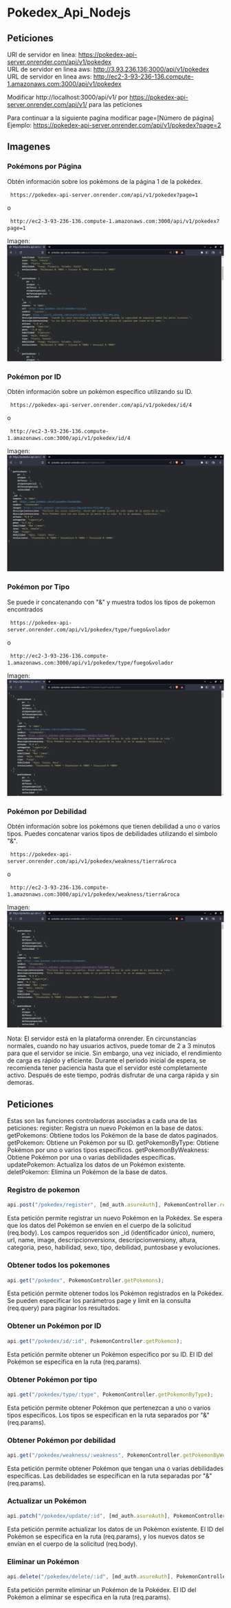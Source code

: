 # Pokedex_Api_Nodejs

## Peticiones 
URl de servidor en linea: https://pokedex-api-server.onrender.com/api/v1/pokedex <br>
URL de servidor en linea aws: http://3.93.236.136:3000/api/v1/pokedex <br>
URL de servidor en linea aws: http://ec2-3-93-236-136.compute-1.amazonaws.com:3000/api/v1/pokedex <br>

Modificar http://localhost:3000/api/v1/ por https://pokedex-api-server.onrender.com/api/v1/ para las peticiones

Para continuar a la siguiente pagina modificar page=[Número de página] <br>
Ejemplo: https://pokedex-api-server.onrender.com/api/v1/pokedex?page=2 

## Imagenes

### Pokémons por Página
Obtén información sobre los pokémons de la página 1 de la pokédex.
``` url
 https://pokedex-api-server.onrender.com/api/v1/pokedex?page=1
```
o
```url
 http://ec2-3-93-236-136.compute-1.amazonaws.com:3000/api/v1/pokedex?page=1
```
Imagen: 
![Api-Pokemon](https://github.com/RETBOT/Pokedex_Api_Nodejs/blob/main/Imgs/Pokemon%20Api.png)

### Pokémon por ID
Obtén información sobre un pokémon específico utilizando su ID.
``` url
 https://pokedex-api-server.onrender.com/api/v1/pokedex/id/4
```
o
```url
 http://ec2-3-93-236-136.compute-1.amazonaws.com:3000/api/v1/pokedex/id/4
```
Imagen: 
![Api-id-Pokemon](https://github.com/RETBOT/Pokedex_Api_Nodejs/blob/main/Imgs/Pokemon%20Api%20pokemon.png)

### Pokémon por Tipo
Se puede ir concatenando con "&" y muestra todos los tipos de pokemon encontrados 
``` url
 https://pokedex-api-server.onrender.com/api/v1/pokedex/type/fuego&volador
```
o
```url
 http://ec2-3-93-236-136.compute-1.amazonaws.com:3000/api/v1/pokedex/type/fuego&volador
```
Imagen: 
![Api-tipo-Pokemon](https://github.com/RETBOT/Pokedex_Api_Nodejs/blob/main/Imgs/Pokemon%20Api%20tipo.png)

### Pokémon por Debilidad
Obtén información sobre los pokémons que tienen debilidad a uno o varios tipos. Puedes concatenar varios tipos de debilidades utilizando el símbolo "&".
``` url
 https://pokedex-api-server.onrender.com/api/v1/pokedex/weakness/tierra&roca
 ```
 o
```url
 http://ec2-3-93-236-136.compute-1.amazonaws.com:3000/api/v1/pokedex/weakness/tierra&roca
```
Imagen: 
![Api-tipo-Pokemon](https://github.com/RETBOT/Pokedex_Api_Nodejs/blob/main/Imgs/Pokemon%20Api%20weakness.png)

Nota: El servidor está en la plataforma onrender. En circunstancias normales, cuando no hay usuarios activos, puede tomar de 2 a 3 minutos para que el servidor se inicie. Sin embargo, una vez iniciado, el rendimiento de carga es rápido y eficiente. Durante el periodo inicial de espera, se recomienda tener paciencia hasta que el servidor esté completamente activo. Después de este tiempo, podrás disfrutar de una carga rápida y sin demoras.


## Peticiones
Estas son las funciones controladoras asociadas a cada una de las peticiones:
register: Registra un nuevo Pokémon en la base de datos.
getPokemons: Obtiene todos los Pokémon de la base de datos paginados.
getPokemon: Obtiene un Pokémon por su ID.
getPokemonByType: Obtiene Pokémon por uno o varios tipos específicos.
getPokemonByWeakness: Obtiene Pokémon por una o varias debilidades específicas.
updatePokemon: Actualiza los datos de un Pokémon existente.
deletPokemon: Elimina un Pokémon de la base de datos.

### Registro de pokemon
``` javascript
api.post("/pokedex/register", [md_auth.asureAuth], PokemonController.register);
```
Esta petición permite registrar un nuevo Pokémon en la Pokédex. Se espera que los datos del Pokémon se envíen en el cuerpo de la solicitud (req.body). Los campos requeridos son _id (identificador único), numero, url, name, image, descripcionversionx, descripcionversiony, altura, categoria, peso, habilidad, sexo, tipo, debilidad, puntosbase y evoluciones.

### Obtener todos los pokemones
``` javascript
api.get("/pokedex", PokemonController.getPokemons);
```
Esta petición permite obtener todos los Pokémon registrados en la Pokédex. Se pueden especificar los parámetros page y limit en la consulta (req.query) para paginar los resultados.

### Obtener un Pokémon por ID
``` javascript
api.get("/pokedex/id/:id", PokemonController.getPokemon);
```
Esta petición permite obtener un Pokémon específico por su ID. El ID del Pokémon se especifica en la ruta (req.params).

### Obtener Pokémon por tipo
``` javascript
api.get("/pokedex/type/:type", PokemonController.getPokemonByType);
```
Esta petición permite obtener Pokémon que pertenezcan a uno o varios tipos específicos. Los tipos se especifican en la ruta separados por "&" (req.params).

### Obtener Pokémon por debilidad
``` javascript
api.get("/pokedex/weakness/:weakness", PokemonController.getPokemonByWeakness);
```
Esta petición permite obtener Pokémon que tengan una o varias debilidades específicas. Las debilidades se especifican en la ruta separadas por "&" (req.params).

### Actualizar un Pokémon
``` javascript
api.patch("/pokedex/update/:id", [md_auth.asureAuth], PokemonController.updatePokemon);
```
Esta petición permite actualizar los datos de un Pokémon existente. El ID del Pokémon se especifica en la ruta (req.params), y los nuevos datos se envían en el cuerpo de la solicitud (req.body).

### Eliminar un Pokémon
``` javascript
api.delete("/pokedex/delete/:id", [md_auth.asureAuth], PokemonController.deletPokemon);
```
Esta petición permite eliminar un Pokémon de la Pokédex. El ID del Pokémon a eliminar se especifica en la ruta (req.params).
